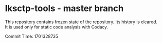 # lksctp-tools - master branch

This repository contains frozen state of the repository.
Its history is cleared. It is used only for static code
analysis with Codacy.

Commit Time: 1701328735
